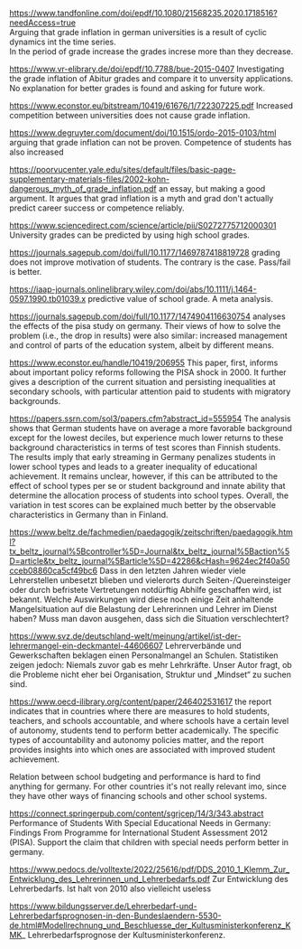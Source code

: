 https://www.tandfonline.com/doi/epdf/10.1080/21568235.2020.1718516?needAccess=true  
Arguing that grade inflation in german universities is a result of cyclic dynamics int the time series.  
In the period of grade increase the grades increse more than they decrease.

https://www.vr-elibrary.de/doi/epdf/10.7788/bue-2015-0407
Investigating the grade inflation of Abitur grades and compare it to unversity applications. 
No explanation for better grades is found and asking for future work.

https://www.econstor.eu/bitstream/10419/61676/1/722307225.pdf
Increased competition between universities does not cause grade inflation.

https://www.degruyter.com/document/doi/10.1515/ordo-2015-0103/html
arguing that grade inflation can not be proven. Competence of students has also increased

https://poorvucenter.yale.edu/sites/default/files/basic-page-supplementary-materials-files/2002-kohn-dangerous_myth_of_grade_inflation.pdf
an essay, but making a good argument. 
It argues that grad inflation is a myth and grad don't actually predict career success or competence reliably.

https://www.sciencedirect.com/science/article/pii/S0272775712000301
University grades can be predicted by using high school grades.

https://journals.sagepub.com/doi/full/10.1177/1469787418819728
grading does not improve motivation of students. The contrary is the case. Pass/fail is better.

https://iaap-journals.onlinelibrary.wiley.com/doi/abs/10.1111/j.1464-0597.1990.tb01039.x
predictive value of school grade. A meta analysis.

https://journals.sagepub.com/doi/full/10.1177/1474904116630754
analyses the effects of the pisa study on germany. Their views of how to solve the problem (i.e., the drop in results) were also 
similar: increased management and control of parts of the education system, albeit by different means.

https://www.econstor.eu/handle/10419/206955
This paper, first, informs about important policy reforms following the PISA shock in 2000. It further gives a description of the
current situation and persisting inequalities at secondary schools, with particular attention paid to students with migratory
backgrounds.

https://papers.ssrn.com/sol3/papers.cfm?abstract_id=555954
The analysis shows that German students have on average a more favorable background except for the lowest deciles, but experience much
lower returns to these background characteristics in terms of test scores than Finnish students. The results imply that early streaming
in Germany penalizes students in lower school types and leads to a greater inequality of educational achievement. It remains unclear,
however, if this can be attributed to the effect of school types per se or student background and innate ability that determine the
allocation process of students into school types. Overall, the variation in test scores can be explained much better by the observable
characteristics in Germany than in Finland.

https://www.beltz.de/fachmedien/paedagogik/zeitschriften/paedagogik.html?tx_beltz_journal%5Bcontroller%5D=Journal&tx_beltz_journal%5Baction%5D=article&tx_beltz_journal%5Barticle%5D=42286&cHash=9624ec2f40a50cceb08860ca5cf49bc6
Dass in den letzten Jahren wieder viele Lehrerstellen unbesetzt blieben und vielerorts durch Seiten-/Quereinsteiger oder durch
befristete Vertretungen notdürftig Abhilfe geschaffen wird, ist bekannt. Welche Auswirkungen wird diese noch einige Zeit anhaltende
Mangelsituation auf die Belastung der Lehrerinnen und Lehrer im Dienst haben? Muss man davon ausgehen, dass sich die Situation
verschlechtert?

https://www.svz.de/deutschland-welt/meinung/artikel/ist-der-lehrermangel-ein-deckmantel-44606607
Lehrerverbände und Gewerkschaften beklagen einen Personalmangel an Schulen. Statistiken zeigen jedoch: Niemals zuvor gab es mehr
Lehrkräfte. Unser Autor fragt, ob die Probleme nicht eher bei Organisation, Struktur und „Mindset“ zu suchen sind.

https://www.oecd-ilibrary.org/content/paper/246402531617
the report indicates that in countries where there are measures to hold students, teachers, and schools accountable, and where schools
have a certain level of autonomy, students tend to perform better academically. The specific types of accountability and autonomy
policies matter, and the report provides insights into which ones are associated with improved student achievement.

Relation between school budgeting and performance is hard to find anything for germany. For other countries it's not really relevant
imo, since they have other ways of financing schools and other school systems.

https://connect.springerpub.com/content/sgrjcep/14/3/343.abstract
Performance of Students With Special Educational Needs in Germany: Findings From Programme for International Student Assessment 2012
(PISA). Support the claim that children with special needs perform better in germany.

https://www.pedocs.de/volltexte/2022/25616/pdf/DDS_2010_1_Klemm_Zur_Entwicklung_des_Lehrerinnen_und_Lehrerbedarfs.pdf
Zur Entwicklung des Lehrerbedarfs. Ist halt von 2010 also vielleicht useless

https://www.bildungsserver.de/Lehrerbedarf-und-Lehrerbedarfsprognosen-in-den-Bundeslaendern-5530-de.html#Modellrechnung_und_Beschluesse_der_Kultusministerkonferenz_KMK_
Lehrerbedarfsprognose der Kultusministerkonferenz.
